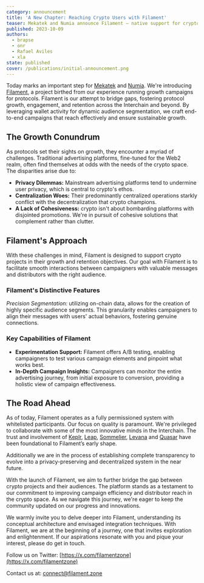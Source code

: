 ```yaml
---
category: announcement
title: 'A New Chapter: Reaching Crypto Users with Filament'
teaser: Mekatek and Numia announce Filament — native support for crypto project growth.
published: 2023-10-09
authors:
  - brapse
  - onr
  - Rafael Aviles
  - xla
state: published
cover: /publications/initial-announcement.png
---
```


Today marks an important step for [Mekatek](https://meka.tech/) and [Numia](https://www.numia.xyz/). We're introducing [Filament](https://twitter.com/filamentzone), a project birthed from our experience running growth campaigns for protocols. Filament is our attempt to bridge gaps, fostering protocol growth, engagement, and retention across the Interchain and beyond. By leveraging wallet activity for dynamic audience segmentation, we craft end-to-end campaigns that reach effectively and ensure sustainable growth.

## The Growth Conundrum

As protocols set their sights on growth, they encounter a myriad of challenges. Traditional advertising platforms, fine-tuned for the Web2 realm, often find themselves at odds with the needs of the crypto space. The disparities arise due to:

- **Privacy Dilemmas:** Mainstream advertising platforms tend to undermine user privacy, which is central to crypto's ethos.
- **Centralization Woes:** Their predominantly centralized operations starkly conflict with the decentralization that crypto champions.
- **A Lack of Cohesiveness:** crypto isn't about bombarding platforms with disjointed promotions. We're in pursuit of cohesive solutions that complement rather than clutter.

## Filament's Approach

With these challenges in mind, Filament is designed to support crypto projects in their growth and retention objectives. Our goal with Filament is to facilitate smooth interactions between campaigners with valuable messages and distributors with the right audience.

### Filament's Distinctive Features

_Precision Segmentation:_ utilizing on-chain data, allows for the creation of highly specific audience segments. This granularity enables campaigners to align their messages with users' actual behaviors, fostering genuine connections.

### Key Capabilities of Filament

- **Experimentation Support:** Filament offers A/B testing, enabling campaigners to test various campaign elements and pinpoint what works best.
- **In-Depth Campaign Insights:** Campaigners can monitor the entire advertising journey, from initial exposure to conversion, providing a holistic view of campaign effectiveness.

## The Road Ahead

As of today, Filament operates as a fully permissioned system with whitelisted participants. Our focus on quality is paramount. We're privileged to collaborate with some of the most innovative minds in the Interchain. The trust and involvement of [Keplr](https://www.keplr.app/), [Leap](https://www.leapwallet.io/), [Sommelier](https://www.sommelier.finance/), [Levana](https://www.levana.finance/) and [Quasar](https://www.quasar.fi/) have been foundational to Filament’s early shape.

Additionally we are in the process of establishing complete transparency to evolve into a privacy-preserving and decentralized system in the near future.

With the launch of Filament, we aim to further bridge the gap between crypto projects and their audiences. The platform stands as a testament to our commitment to improving campaign efficiency and distributor reach in the crypto space. As we navigate this journey, we're eager to keep the community updated on our progress and innovations.

We warmly invite you to delve deeper into Filament, understanding its conceptual architecture and envisaged integration techniques. With Filament, we are at the beginning of a journey, one that invites exploration and enlightenment. If our aspirations resonate with you and pique your interest, please do get in touch.

Follow us on Twitter: [https://x.com/filamentzone](https://x.com/filamentzone)

Contact us at: [connect@filament.zone](mailto:connect@filament.zone)
